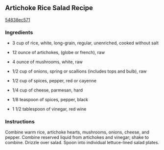## Artichoke Rice Salad Recipe

[54838ec571](http://cookeatshare.com/recipes/artichoke-rice-salad-69861)

### Ingredients

 - 3 cup of rice, white, long-grain, regular, unenriched, cooked without salt

 - 12 ounce of artichokes, (globe or french), raw

 - 4 ounce of mushrooms, white, raw

 - 1/2 cup of onions, spring or scallions (includes tops and bulb), raw

 - 1/2 cup of spices, pepper, red or cayenne

 - 1/4 cup of cheese, parmesan, hard

 - 1/8 teaspoon of spices, pepper, black

 - 1 1/2 tablespoon of vinegar, red wine

### Instructions

Combine warm rice, artichoke hearts, mushrooms, onions, cheese, and pepper. Combine reserved liquid from artichokes and vinegar; shake to combine. Drizzle over salad. Spoon into individual lettuce-lined salad plates.